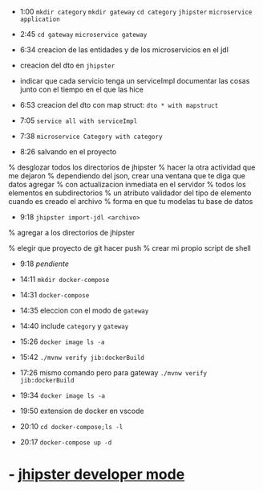 - 1:00 `mkdir category`
`mkdir gateway`
`cd category`
`jhipster`
`microservice application`

- 2:45 `cd gateway`
`microservice gateway`

- 6:34 creacion de las entidades y de los microservicios en el jdl
- creacion del dto en `jhipster`
- indicar que cada servicio tenga un serviceImpl
documentar las cosas junto con el tiempo en el que las hice

- 6:53 creacion del dto con map struct:
`dto * with mapstruct`
- 7:05 `service all with serviceImpl`
- 7:38 `microservice Category with category`
- 8:26 salvando en el proyecto

% desglozar todos los directorios de jhipster
% hacer la otra actividad que me dejaron
% dependiendo del json, crear una ventana que te diga que datos agregar
% con actualizacion inmediata en el servidor
% todos los elementos en subdirectorios
% un atributo validador del tipo de elemento cuando es creado el archivo
% forma en que tu modelas tu base de datos

- 9:18 `jhipster import-jdl <archivo>`

% agregar <proyecto-name> a los directorios de jhipster

% elegir que proyecto de git hacer push
% crear mi propio script de shell

- 9:18 *pendiente*

- 14:11 `mkdir docker-compose`
- 14:31 `docker-compose`
- 14:35 eleccion con el modo de `gateway`
- 14:40 include `category` y `gateway`
- 15:26 `docker image ls -a`
- 15:42 `./mvnw verify jib:dockerBuild`
- 17:26 mismo comando pero para gateway `./mvnw verify jib:dockerBuild`
- 19:34 `docker image ls -a`
- 19:50 extension de docker en vscode
- 20:10 `cd docker-compose;ls -l`
- 20:17 `docker-compose up -d`

# - [jhipster developer mode]()